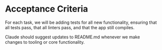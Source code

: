 # Acceptance Criteria
For each task, we will be adding tests for all new functionality, ensuring that all tests pass, that all linters pass, and that the app still compiles.

Claude should suggest updates to README.md whenever we make changes to tooling or core functionality.
